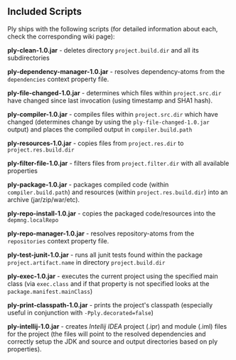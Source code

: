 Included Scripts
----------------

Ply ships with the following scripts (for detailed information about each, check the corresponding wiki page):

__ply-clean-1.0.jar__ - deletes directory `project.build.dir` and all its subdirectories

__ply-dependency-manager-1.0.jar__ - resolves dependency-atoms from the `dependencies` context property file.

__ply-file-changed-1.0.jar__ - determines which files within `project.src.dir` have changed since last invocation (using timestamp and SHA1 hash).

__ply-compiler-1.0.jar__ - compiles files within `project.src.dir` which have changed (determines change by using the `ply-file-changed-1.0.jar` output) and places the compiled output in `compiler.build.path`

__ply-resources-1.0.jar__ - copies files from `project.res.dir` to `project.res.build.dir`

__ply-filter-file-1.0.jar__ - filters files from `project.filter.dir` with all available properties

__ply-package-1.0.jar__ - packages compiled code (within `compiler.build.path`) and resources (within `project.res.build.dir`) into an archive (jar/zip/war/etc).

__ply-repo-install-1.0.jar__ - copies the packaged code/resources into the `depmng.localRepo`

__ply-repo-manager-1.0.jar__ - resolves repository-atoms from the `repositories` context property file.

__ply-test-junit-1.0.jar__ - runs all junit tests found within the package `project.artifact.name` in directory `project.build.dir`

__ply-exec-1.0.jar__ - executes the current project using the specified main class (via `exec.class` and if that property is not specified looks at the `package.manifest.mainClass`)

__ply-print-classpath-1.0.jar__ - prints the project's classpath (especially useful in conjunction with `-Pply.decorated=false`)

__ply-intellij-1.0.jar__ - creates _Intellij IDEA_ project (.ipr) and module (.iml) files for the project (the files will point to the resolved dependencies and correctly setup the JDK and source and output directories based on ply properties).